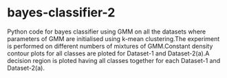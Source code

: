 # bayes-classifier-2
Python code for bayes classifier using GMM on all the datasets where parameters of GMM are initialised using k-mean clustering.The experiment is performed on different numbers of mixtures of GMM.Constant density contour plots for all classes are ploted for Dataset-1 and Dataset-2(a).A decision region is ploted having all classes together for each Dataset-1 and Dataset-2(a).
